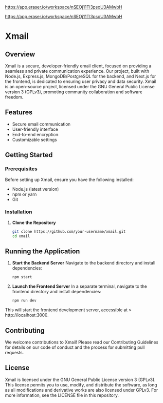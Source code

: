 https://app.eraser.io/workspace/nSEOj11Tl3psoU3AMwbH

https://app.eraser.io/workspace/nSEOj11Tl3psoU3AMwbH

# Xmail

## Overview

Xmail is a secure, developer-friendly email client, focused on providing a seamless and private communication experience. Our project, built with Node.js, Express.js, MongoDB/PostgreSQL for the backend, and Next.js for the frontend, is dedicated to ensuring user privacy and data security. Xmail is an open-source project, licensed under the GNU General Public License version 3 (GPLv3), promoting community collaboration and software freedom.

## Features

- Secure email communication
- User-friendly interface
- End-to-end encryption
- Customizable settings

## Getting Started

### Prerequisites

Before setting up Xmail, ensure you have the following installed:

- Node.js (latest version)
- npm or yarn
- Git

### Installation

1. **Clone the Repository**
   ```bash
   git clone https://github.com/your-username/xmail.git
   cd xmail
   ```

## Running the Application

1. **Start the Backend Server**
   Navigate to the backend directory and install dependencies:

   ```bash
   npm start

   ```

2. **Launch the Frontend Server**
   In a separate terminal, navigate to the frontend directory and install dependencies:

   ```bash
   npm run dev

   ```

This will start the frontend development server, accessible at > http://localhost:3000.

## Contributing

We welcome contributions to Xmail! Please read our Contributing Guidelines for details on our code of conduct and the process for submitting pull requests.

## License

Xmail is licensed under the GNU General Public License version 3 (GPLv3). This license permits you to use, modify, and distribute the software, as long as all modifications and derivative works are also licensed under GPLv3. For more information, see the LICENSE file in this repository.
